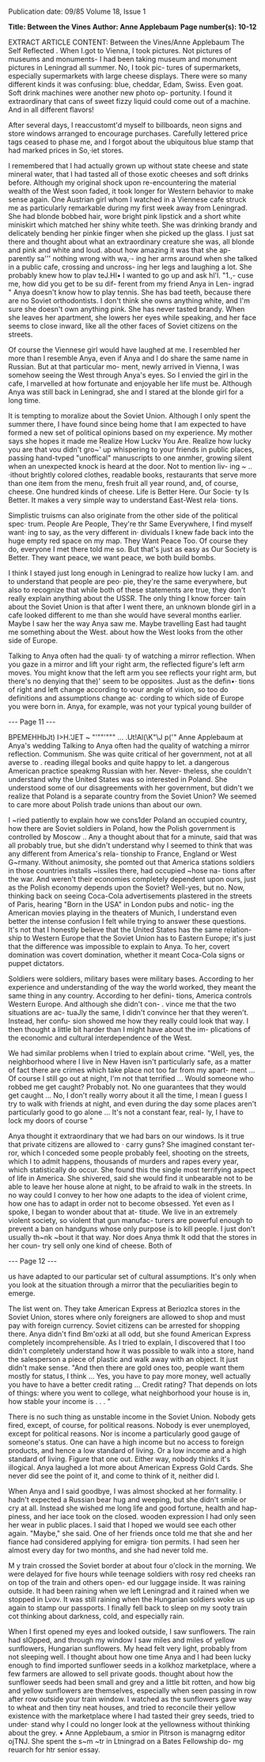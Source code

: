 Publication date: 09/85
Volume 18, Issue 1

**Title: Between the Vines**
**Author: Anne Applebaum**
**Page number(s): 10-12**

EXTRACT ARTICLE CONTENT:
Between the Vines/Anne Applebaum 
The Self Reflected 
. 
When I.got to Vienna, I took pictures. 
Not 
pictures of museums and 
monuments- I 
had 
been 
taking 
museum and monument pictures in 
Leningrad all summer. No, I took pic-
tures of supermarkets, 
especially 
supermarkets with 
large 
cheese 
displays. There were so many different 
kinds it was confusing: blue, cheddar, 
Edam, Swiss. Even goat. Soft drink 
machines were another new photo op-
portunity. I found it extraordinary that 
cans of sweet fizzy liquid could come 
out of a machine. And in all different 
flavors! 

After several days, I reaccustomt'd 
myself to billboards, neon signs and 
store windows arranged to encourage 
purchases. Carefully lettered price tags 
ceased to phase me, and I forgot about 
the ubiquitous blue stamp that had 
marked prices in So,·iet stores. 

l 
remembered that I had actually grown 
up without state cheese and state 
mineral water, that I had tasted all of 
those exotic cheeses and soft drinks 
before. Although my original shock 
upon re-encountering the material 
wealth of the West soon faded, it took 
longer for Western behavior to make 
sense again. One Austrian girl whom I 
watched in a Viennese cafe struck me 
as particularly remarkable during my 
first week away from Leningrad. She 
had blonde bobbed hair, wore bright 
pink 
lipstick 
and 
a 
short 
white 
miniskirt which matched her shiny 
white teeth. She was drinking brandy 
and delicately bending her pinkie 
finger when she picked up the glass. I 
just sat there and thought about what 
an extraordinary creature she was, all 
blonde and pink and white and loud. 
about how amazing it was that she ap-
parently sa''' nothing wrong with wa,·-
ing her arms around when she talked 
in a public cafe, crossing and uncross-
ing her legs and laughing a lot. She 
probably knew how to plav teJ.Hl• 
I wanted to go up and ask hl'l. "1.,-
cuse me, how did you get to be su dif-
ferent from my friend Anya in Len-
ingrad " Anya doesn't know how to 
play tennis. She has bad teeth, because 
there are no Soviet orthodontists. I 
don't think she owns anything white, 
and I'm sure she doesn't own anything 
pink. She has never tasted brandy. 
When she leaves her apartment, she 
lowers her eyes while speaking, and 
her face seems to close inward, like all 
the other faces of Soviet citizens on the 
streets. 

Of course the Viennese girl would 
have laughed at me. I resembled her 
more than I resemble Anya, even if 
Anya and I do share the same name in 
Russian. But at that particular mo-
ment, newly arrived in Vienna, I was 
somehow seeing the West through 
Anya's eyes. So I envied the girl in the 
cafe, I marvelled at how fortunate and 
enjoyable her life must be. Although 
Anya was still back in Leningrad, she 
and I stared at the blonde girl for a 
long time. 

It is tempting to moralize about the 
Soviet Union. Although I only spent 
the summer there, I have found since 
being home that I am expected to have 
formed a new set of political opinions 
based on my experience. My mother 
says she hopes it made me Realize 
How Luckv You Are. Realize how 
lucky you are that vou didn't gro~' up 
whispering to your friends in public 
places, passing hand-tvped "unoffical" 
manuscripts to one anmher, growing 
silent when an unexpected knock is 
heard at the door. Not to mention liv-
ing ~ .. ·ithout brightly colored clothes, 
readable books, restaurants that serve 
more than one item from the menu, 
fresh fruit all year round, and, of 
course, cheese. One hundred kinds of 
cheese. Life is Better Here. Our Socie· 
ty Is Better. It makes a very simple 
way to understand East-West rela· 
tions. 

Simplistic truisms can also originate 
from the other side of the political spec· 
trum. People Are People, They're thr 
Same Everywhere, I find myself want· 
ing to say, as the very different in· 
dividuals I knew fade back into the 
huge empty red space on my map. 
They Want Peace Too. Of course they 
do, everyone I met there told me so. 
But that's just as easy as Our Society is 
Better. They want peace, we want 
peace, we both build bombs. 

I think I stayed just long enough in 
Leningrad to realize how lucky I am. 
and to understand that people are peo· 
pie, they're the same everywhere, but 
also to recognize that while both of 
these statements are true, they don't 
really explain anything about the 
USSR. The only thing I know forcer· 
tain about the Soviet Union is that 
after I went there, an unknown blonde 
girl in a cafe looked different to me 
than she would have several months 
earlier. Maybe I saw her the way Anya 
saw me. Maybe travelling East had 
taught me something about the West. 
about how the West looks from the 
other side of Europe. 

Talking to Anya often had the quali· 
ty of watching a mirror reflection. 
When you gaze in a mirror and lift 
your right arm, the reflected figure's 
left arm moves. You might know that 
the left arm you see reflects your right 
arm, but there's no denying that the)' 
seem to be opposites. Just as the defin•· 
tions of right and left change according 
to vour angle of vision, so too do 
definitions and assumptions change ac· 
cording to which side of Europe you 
were born in. Anya, for example, was 
not your typical young builder of 


--- Page 11 ---

BPEMEHHbJt) I>H.'JET 
~ "'""'""" ... .Ut!Al(\K"\J p('"
Anne Applebaum at Anya's wedding 
Talking to Anya often had the quality of watching a mirror reflection. 
Communism. She was quite critical of 
her government, not at all averse to . 
reading illegal books and quite happy 
to let. a dangerous American practice 
speakmg Russian with her. Never-
theless, she couldn't understand why 
the United States was so interested in 
Poland. She understood some of our 
disagreements with her government, 
but didn't we realize that Poland is a 
separate country from the Soviet 
Union? We seemed to care more about 
Polish trade unions than about our 
own. 

I ~ried patiently to explain how we 
cons1der Poland an occupied country, 
how there are Soviet soldiers in 
Poland, how the Polish government is 
controlled by Moscow .. Any a thought 
about that for a minute, said that was 
all probably true, but she didn't 
understand why I seemed to think that 
was any different from America's rela-
tionship to France, England or West 
G~rmany. Without animosity, she 
pomted out that America stations 
soldiers in those countries 
installs 
~issiles there, had occupied ~hose na-
tions after the war. And weren't their 
economies completely dependent upon 
ours, just as the Polish economy 
depends upon the Soviet? Well-yes, 
but no. Now, thinking back on seeing 
Coca-Cola advertisements plastered in 
the streets of Paris, hearing "Born in 
the USA" in London pubs and notic-
ing the American movies playing in 
the theaters of Munich, I understand 
even better the intense confusion I felt 
while trying to answer these questions. 
It's not that I honestly believe that the 
United States has the same relation-
ship to Western Europe that the Soviet 
Union has to Eastern Europe; it's just 
that the difference was impossible to 
explain to Anya. To her, covert 
domination was covert domination, 
whether it meant Coca-Cola signs or 
puppet dictators. 

Soldiers 
were 
soldiers, military bases were military 
bases. According to her experience and 
understanding of the way the world 
worked, they meant the same thing in 
any country. According to her defini-
tions, 
America controls Western 
Europe. And although she didn't con-
. vince me that the two situations are ac-
tuaJly the same, I didn't convince her 
that they weren't. Instead, her confu-
sion showed me how they really could 
look that way. I then thought a little bit 
harder than I might have about the im-
plications of the economic and cultural 
interdependence of the West. 

We had similar problems when I 
tried to explain about crime. "Well, 
yes, the neighborhood where I live in 
New Haven isn't particularly safe, as a 
matter of fact there are crimes which 
take place not too far from my apart-
ment ... Of course I still go out at 
night, I'm not that terrified ... Would 
someone who robbed me get caught? 
Probably not. No one guarantees that 
they would get caught ... No, I don't 
really worry about it all the time, I 
mean I guess I try to walk with friends 
at night, and even during the day some 
places aren't particularly good to go 
alone ... It's not a constant fear, real-
ly, I have to lock my doors of course 
" 

Anya thought it extraordinary that 
we had bars on our windows. Is it true 
that private citizens are allowed to · 
carry guns? She imagined constant ter-
ror, which I conceded some people 
probably feel, shooting on the streets, 
which 
I 
to admit happens, 
thousands of murders and rapes every 
year, which statistically do occur. She 
found this the single most terrifying 
aspect of life in America. She shivered, 
said she would find it unbearable not to 
be able to leave her house alone at 
night, to be afraid to walk in the 
streets. In no way could I convey to her 
how one adapts to the idea of violent 
crime, how one has to adapt in order 
not to become obsessed. Yet even as I 
spoke, I began to wonder about that at-
titude. We live in an extremely violent 
society, so violent that gun manufac-
turers are powerful enough to prevent 
a ban on handguns whose only purpose 
is to kill people. I just don't usually 
th~nk ~bout it that way. Nor does Anya 
thmk It odd that the stores in her coun-
try sell only one kind of cheese. Both of 


--- Page 12 ---

us have adapted to our particular 
set of cultural assumptions. It's only 
when you look at the situation through 
a mirror that the peculiarities begin to 
emerge. 

The list went 
on. 
They take 
American Express at Beriozlca stores in 
the Soviet Union, stores where only 
foreigners are allowed to shop and 
must pay with foreign currency. Soviet 
citizens can be arrested for shopping 
there. Anya didn't find Bm'ozki at all 
odd, but she found American Express 
completely incomprehensible. As I 
tried to explain, I discovered that I too 
didn't completely understand how it 
was possible to walk into a store, hand 
the salesperson a piece of plastic and 
walk away with an object. It just didn't 
make sense. "And then there are gold 
ones too, people want them mostly for 
status, I think ... Yes, you have to 
pay more money, well actually you 
have to have a better credit rating ... 
Credit rating? That depends on lots of 
things: where you went to college, 
what neighborhood your house is in, 
how stable your income is . . . " 

There is no such thing as unstable 
income in the Soviet Union. Nobody 
gets fired, 
except, of course, for 
political reasons. 
Nobody is ever 
unemployed, except for 
political 
reasons. Nor is income a particularly 
good gauge of someone's status. One 
can have a high income but no access 
to foreign products, and hence a low 
standard of living. Or a low income 
and a high standard of living. Figure 
that one out. Either way, nobody 
thinks it's illogical. Anya laughed a lot 
more about American Express Gold 
Cards. She never did see the point of 
it, and come to think of it, neither did 
I. 

When Anya and I said goodbye, I 
was almost shocked at her formality. I 
hadn't expected a Russian bear hug 
and weeping, but she didn't smile or 
cry at all. Instead she wished me long 
life and good fortune, health and hap-
piness, and her iace took on the closed. 
wooden expression I had only seen her 
wear in public places. I said that I 
hoped we would see each other again. 
"Maybe," she said. One of her friends 
once told me that she and her fiance 
had considered applying for emigra· 
tion permits. I had seen her almost 
every day for two months, and she had 
never told me. 

M y train crossed the Soviet border 
at about four o'clock in the morning. 
We were delayed for five hours while 
teenage soldiers with rosy red cheeks 
ran on top of the train and others open-
ed our luggage inside. It was raining 
outside. It had been raining when we 
left Leningrad and it rained when we 
stopped in Lvov. It was still raining 
when the Hungarian soldiers woke us 
up again to stamp our passports. I 
finally fell back to sleep on my sooty 
train cot thinking about darkness, 
cold, and especially rain. 

When I first opened my eyes and 
looked outside, I saw sunflowers. The 
rain had slOpped, and through my 
window I saw miles and miles of yellow 
sunflowers, Hungarian sunflowers. 
My head felt very light, probably from 
not sleeping well. I thought about how 
one time Anya and I had been lucky 
enough to find imported sunflower 
seeds in a kolkhoz marketplace, where a 
few farmers are allowed to sell private 
goods. 
thought about how the 
sunflower seeds had been small and 
grey and a little bit rotten, and how big 
and yellow sunflowers are themselves, 
especially when seen passing in row 
after row outside your train window. I 
watched as the sunflowers gave way to 
wheat and then tiny neat houses, and 
tried to reconcile their yellow existence 
with the marketplace where I had 
tasted their grey seeds, tried to under· 
stand why I could no longer look at the 
yellowness without thinking about the 
grey. 
•
Anne Applebaum, a smior in Pitrson is 
managrng editor ojTNJ. She spent the s~m­
~tr in Ltningrad on a Bates Fellowship do-
mg reuarch for htr senior essay.